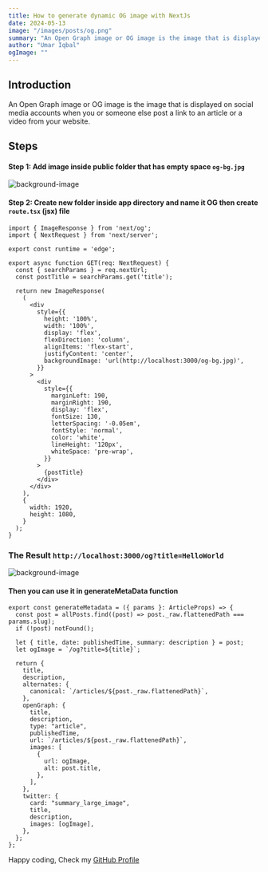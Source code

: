 ```yaml
---
title: How to generate dynamic OG image with NextJs
date: 2024-05-13
image: "/images/posts/og.png"
summary: "An Open Graph image or OG image is the image that is displayed on social media accounts when you or someone else post a link to an article or a video from your website"
author: "Umar Iqbal"
ogImage: ""
---
```


## Introduction

An Open Graph image or OG image is the image that is displayed on social media accounts when you or someone else post a link to an article or a video from your website.

## Steps

#### Step 1: Add image inside public folder that has empty space `og-bg.jpg`

![background-image](https://umars-portfolio-smoky.vercel.app/og)

#### Step 2: Create new folder inside app directory and name it OG then create `route.tsx` (jsx) file

```tsx
import { ImageResponse } from 'next/og';
import { NextRequest } from 'next/server';

export const runtime = 'edge';

export async function GET(req: NextRequest) {
  const { searchParams } = req.nextUrl;
  const postTitle = searchParams.get('title');

  return new ImageResponse(
    (
      <div
        style={{
          height: '100%',
          width: '100%',
          display: 'flex',
          flexDirection: 'column',
          alignItems: 'flex-start',
          justifyContent: 'center',
          backgroundImage: 'url(http://localhost:3000/og-bg.jpg)',
        }}
      >
        <div
          style={{
            marginLeft: 190,
            marginRight: 190,
            display: 'flex',
            fontSize: 130,
            letterSpacing: '-0.05em',
            fontStyle: 'normal',
            color: 'white',
            lineHeight: '120px',
            whiteSpace: 'pre-wrap',
          }}
        >
          {postTitle}
        </div>
      </div>
    ),
    {
      width: 1920,
      height: 1080,
    }
  );
}
```

### The Result `http://localhost:3000/og?title=HelloWorld`

![background-image](https://umars-portfolio-smoky.vercel.app/api/og?title=HelloWorld&author=Umar-Iqbal)

#### Then you can use it in generateMetaData function

```tsx
export const generateMetadata = ({ params }: ArticleProps) => {
  const post = allPosts.find((post) => post._raw.flattenedPath === params.slug);
  if (!post) notFound();

  let { title, date: publishedTime, summary: description } = post;
  let ogImage = `/og?title=${title}`;

  return {
    title,
    description,
    alternates: {
      canonical: `/articles/${post._raw.flattenedPath}`,
    },
    openGraph: {
      title,
      description,
      type: "article",
      publishedTime,
      url: `/articles/${post._raw.flattenedPath}`,
      images: [
        {
          url: ogImage,
          alt: post.title,
        },
      ],
    },
    twitter: {
      card: "summary_large_image",
      title,
      description,
      images: [ogImage],
    },
  };
};
```

Happy coding, Check my [GitHub Profile](https://github.com/M-Umar-Iqbal)
